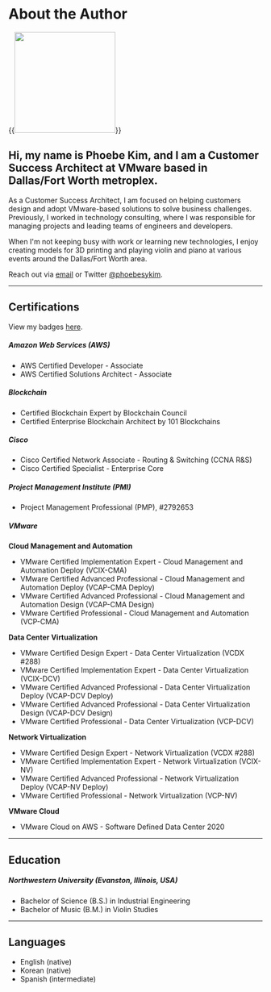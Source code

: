 # About the Author


{{<image src="headshot.jpg" width="200" display="inline-block">}}

## Hi, my name is Phoebe Kim, and I am a Customer Success Architect at VMware based in Dallas/Fort Worth metroplex.

As a Customer Success Architect, I am focused on helping customers design and adopt VMware-based solutions to solve business challenges. Previously, I worked in technology consulting, where I was responsible for managing projects and leading teams of engineers and developers. 

When I'm not keeping busy with work or learning new technologies, I enjoy creating models for 3D printing and playing violin and piano at various events around the Dallas/Fort Worth area. 

Reach out via [email](mailto:info.288clouds@gmail.com) or Twitter [@phoebesykim](https://twitter.com/phoebesykim).

***
## Certifications

View my badges [here](https://www.youracclaim.com/users/phoebesykim/badges).

##### Amazon Web Services (AWS)
* AWS Certified Developer - Associate
* AWS Certified Solutions Architect - Associate

##### Blockchain
* Certified Blockchain Expert by Blockchain Council
* Certified Enterprise Blockchain Architect by 101 Blockchains

##### Cisco
* Cisco Certified Network Associate - Routing & Switching (CCNA R&S)
* Cisco Certified Specialist - Enterprise Core

##### Project Management Institute (PMI)
* Project Management Professional (PMP), #2792653

##### VMware
<b>Cloud Management and Automation</b>
* VMware Certified Implementation Expert - Cloud Management and Automation Deploy (VCIX-CMA)
* VMware Certified Advanced Professional - Cloud Management and Automation Deploy (VCAP-CMA Deploy)
* VMware Certified Advanced Professional - Cloud Management and Automation Design (VCAP-CMA Design)
* VMware Certified Professional - Cloud Management and Automation (VCP-CMA)

<b>Data Center Virtualization</b>
* VMware Certified Design Expert - Data Center Virtualization (VCDX #288)
* VMware Certified Implementation Expert - Data Center Virtualization (VCIX-DCV)
* VMware Certified Advanced Professional - Data Center Virtualization Deploy (VCAP-DCV Deploy)
* VMware Certified Advanced Professional - Data Center Virtualization Design (VCAP-DCV Design)
* VMware Certified Professional - Data Center Virtualization (VCP-DCV)

<b>Network Virtualization</b>
* VMware Certified Design Expert - Network Virtualization (VCDX #288)
* VMware Certified Implementation Expert - Network Virtualization (VCIX-NV)
* VMware Certified Advanced Professional - Network Virtualization Deploy (VCAP-NV Deploy)
* VMware Certified Professional - Network Virtualization (VCP-NV)

<b>VMware Cloud</b>
* VMware Cloud on AWS - Software Defined Data Center 2020

***
## Education
##### Northwestern University (Evanston, Illinois, USA)
* Bachelor of Science (B.S.) in Industrial Engineering
* Bachelor of Music (B.M.) in Violin Studies

***
## Languages
* English (native)
* Korean (native)
* Spanish (intermediate)
